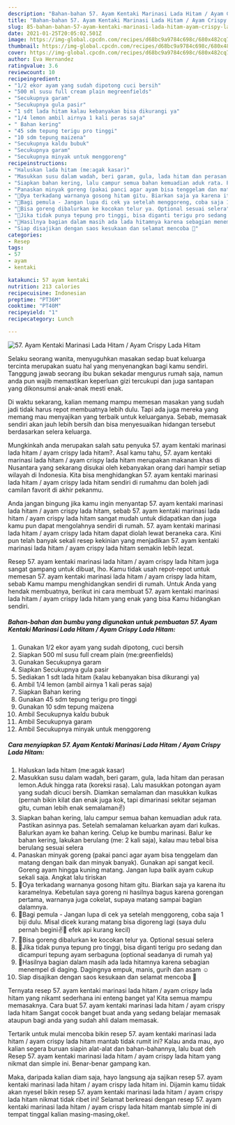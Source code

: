 ```yaml
---
description: "Bahan-bahan 57. Ayam Kentaki Marinasi Lada Hitam / Ayam Crispy Lada Hitam yang lezat dan Mudah Dibuat"
title: "Bahan-bahan 57. Ayam Kentaki Marinasi Lada Hitam / Ayam Crispy Lada Hitam yang lezat dan Mudah Dibuat"
slug: 85-bahan-bahan-57-ayam-kentaki-marinasi-lada-hitam-ayam-crispy-lada-hitam-yang-lezat-dan-mudah-dibuat
date: 2021-01-25T20:05:02.501Z
image: https://img-global.cpcdn.com/recipes/d68bc9a9784c698c/680x482cq70/57-ayam-kentaki-marinasi-lada-hitam-ayam-crispy-lada-hitam-foto-resep-utama.jpg
thumbnail: https://img-global.cpcdn.com/recipes/d68bc9a9784c698c/680x482cq70/57-ayam-kentaki-marinasi-lada-hitam-ayam-crispy-lada-hitam-foto-resep-utama.jpg
cover: https://img-global.cpcdn.com/recipes/d68bc9a9784c698c/680x482cq70/57-ayam-kentaki-marinasi-lada-hitam-ayam-crispy-lada-hitam-foto-resep-utama.jpg
author: Eva Hernandez
ratingvalue: 3.6
reviewcount: 10
recipeingredient:
- "1/2 ekor ayam yang sudah dipotong cuci bersih"
- "500 ml susu full cream plain megreenfields"
- "Secukupnya garam"
- "Secukupnya gula pasir"
- "1 sdt lada hitam kalau kebanyakan bisa dikurangi ya"
- "1/4 lemon ambil airnya 1 kali peras saja"
- " Bahan kering"
- "45 sdm tepung terigu pro tinggi"
- "10 sdm tepung maizena"
- "Secukupnya kaldu bubuk"
- "Secukupnya garam"
- "Secukupnya minyak untuk menggoreng"
recipeinstructions:
- "Haluskan lada hitam (me:agak kasar)"
- "Masukkan susu dalam wadah, beri garam, gula, lada hitam dan perasan lemon.Aduk hingga rata (koreksi rasa). Lalu masukkan potongan ayam yang sudah dicuci bersih. Diamkan semalaman dan masukkan kulkas (pernah bikin kilat dan enak juga kok, tapi dimarinasi sekitar sejaman gitu, cuman lebih enak semalaman✌️)"
- "Siapkan bahan kering, lalu campur semua bahan kemuadian aduk rata. Pastikan asinnya pas. Setelah semalaman keluarkan ayam dari kulkas. Balurkan ayam ke bahan kering. Celup ke bumbu marinasi. Balur ke bahan kering, lakukan berulang (me: 2 kali saja), kalau mau tebal bisa berulang sesuai selera"
- "Panaskan minyak goreng (pakai panci agar ayam bisa tenggelam dan matang dengan baik dan minyak banyak). Gunakan api sangat kecil. Goreng ayam hingga kuning matang. Jangan lupa balik ayam cukup sekali saja. Angkat lalu tiriskan"
- "📌Oya terkadang warnanya gosong hitam gitu. Biarkan saja ya karena itu karamelnya. Kebetulan saya goreng ni hasilnya bagus karena gorengan pertama, warnanya juga cokelat, supaya matang sampai bagian dalamnya."
- "📌Bagi pemula - Jangan lupa di cek ya setelah menggoreng, coba saja 1 biji dulu. Misal dicek kurang matang bisa digoreng lagi (saya dulu pernah begini✌️🤭 efek api kurang kecil)"
- "📌Bisa goreng dibalurkan ke kocokan telur ya. Optional sesuai selera"
- "📌Jika tidak punya tepung pro tinggi, bisa diganti terigu pro sedang dan dicampuri tepung ayam serbaguna (optional seadanya di rumah ya)"
- "📌Hasilnya bagian dalam masih ada lada hitamnya karena sebagian menempel di daging. Dagingnya empuk, manis, gurih dan asam ☺️"
- "Siap disajikan dengan saos kesukaan dan selamat mencoba 💜"
categories:
- Resep
tags:
- 57
- ayam
- kentaki

katakunci: 57 ayam kentaki 
nutrition: 213 calories
recipecuisine: Indonesian
preptime: "PT36M"
cooktime: "PT40M"
recipeyield: "1"
recipecategory: Lunch

---
```



![57. Ayam Kentaki Marinasi Lada Hitam / Ayam Crispy Lada Hitam](https://img-global.cpcdn.com/recipes/d68bc9a9784c698c/680x482cq70/57-ayam-kentaki-marinasi-lada-hitam-ayam-crispy-lada-hitam-foto-resep-utama.jpg)

Selaku seorang wanita, menyuguhkan masakan sedap buat keluarga tercinta merupakan suatu hal yang menyenangkan bagi kamu sendiri. Tanggung jawab seorang ibu bukan sekadar mengurus rumah saja, namun anda pun wajib memastikan keperluan gizi tercukupi dan juga santapan yang dikonsumsi anak-anak mesti enak.

Di waktu  sekarang, kalian memang mampu memesan masakan yang sudah jadi tidak harus repot membuatnya lebih dulu. Tapi ada juga mereka yang memang mau menyajikan yang terbaik untuk keluarganya. Sebab, memasak sendiri akan jauh lebih bersih dan bisa menyesuaikan hidangan tersebut berdasarkan selera keluarga. 



Mungkinkah anda merupakan salah satu penyuka 57. ayam kentaki marinasi lada hitam / ayam crispy lada hitam?. Asal kamu tahu, 57. ayam kentaki marinasi lada hitam / ayam crispy lada hitam merupakan makanan khas di Nusantara yang sekarang disukai oleh kebanyakan orang dari hampir setiap wilayah di Indonesia. Kita bisa menghidangkan 57. ayam kentaki marinasi lada hitam / ayam crispy lada hitam sendiri di rumahmu dan boleh jadi camilan favorit di akhir pekanmu.

Anda jangan bingung jika kamu ingin menyantap 57. ayam kentaki marinasi lada hitam / ayam crispy lada hitam, sebab 57. ayam kentaki marinasi lada hitam / ayam crispy lada hitam sangat mudah untuk didapatkan dan juga kamu pun dapat mengolahnya sendiri di rumah. 57. ayam kentaki marinasi lada hitam / ayam crispy lada hitam dapat diolah lewat beraneka cara. Kini pun telah banyak sekali resep kekinian yang menjadikan 57. ayam kentaki marinasi lada hitam / ayam crispy lada hitam semakin lebih lezat.

Resep 57. ayam kentaki marinasi lada hitam / ayam crispy lada hitam juga sangat gampang untuk dibuat, lho. Kamu tidak usah repot-repot untuk memesan 57. ayam kentaki marinasi lada hitam / ayam crispy lada hitam, sebab Kamu mampu menghidangkan sendiri di rumah. Untuk Anda yang hendak membuatnya, berikut ini cara membuat 57. ayam kentaki marinasi lada hitam / ayam crispy lada hitam yang enak yang bisa Kamu hidangkan sendiri.

<!--inarticleads1-->

##### Bahan-bahan dan bumbu yang digunakan untuk pembuatan 57. Ayam Kentaki Marinasi Lada Hitam / Ayam Crispy Lada Hitam:

1. Gunakan 1/2 ekor ayam yang sudah dipotong, cuci bersih
1. Siapkan 500 ml susu full cream plain (me:greenfields)
1. Gunakan Secukupnya garam
1. Siapkan Secukupnya gula pasir
1. Sediakan 1 sdt lada hitam (kalau kebanyakan bisa dikurangi ya)
1. Ambil 1/4 lemon (ambil airnya 1 kali peras saja)
1. Siapkan  Bahan kering
1. Gunakan 45 sdm tepung terigu pro tinggi
1. Gunakan 10 sdm tepung maizena
1. Ambil Secukupnya kaldu bubuk
1. Ambil Secukupnya garam
1. Ambil Secukupnya minyak untuk menggoreng




<!--inarticleads2-->

##### Cara menyiapkan 57. Ayam Kentaki Marinasi Lada Hitam / Ayam Crispy Lada Hitam:

1. Haluskan lada hitam (me:agak kasar)
1. Masukkan susu dalam wadah, beri garam, gula, lada hitam dan perasan lemon.Aduk hingga rata (koreksi rasa). Lalu masukkan potongan ayam yang sudah dicuci bersih. Diamkan semalaman dan masukkan kulkas (pernah bikin kilat dan enak juga kok, tapi dimarinasi sekitar sejaman gitu, cuman lebih enak semalaman✌️)
1. Siapkan bahan kering, lalu campur semua bahan kemuadian aduk rata. Pastikan asinnya pas. Setelah semalaman keluarkan ayam dari kulkas. Balurkan ayam ke bahan kering. Celup ke bumbu marinasi. Balur ke bahan kering, lakukan berulang (me: 2 kali saja), kalau mau tebal bisa berulang sesuai selera
1. Panaskan minyak goreng (pakai panci agar ayam bisa tenggelam dan matang dengan baik dan minyak banyak). Gunakan api sangat kecil. Goreng ayam hingga kuning matang. Jangan lupa balik ayam cukup sekali saja. Angkat lalu tiriskan
1. 📌Oya terkadang warnanya gosong hitam gitu. Biarkan saja ya karena itu karamelnya. Kebetulan saya goreng ni hasilnya bagus karena gorengan pertama, warnanya juga cokelat, supaya matang sampai bagian dalamnya.
1. 📌Bagi pemula - Jangan lupa di cek ya setelah menggoreng, coba saja 1 biji dulu. Misal dicek kurang matang bisa digoreng lagi (saya dulu pernah begini✌️🤭 efek api kurang kecil)
1. 📌Bisa goreng dibalurkan ke kocokan telur ya. Optional sesuai selera
1. 📌Jika tidak punya tepung pro tinggi, bisa diganti terigu pro sedang dan dicampuri tepung ayam serbaguna (optional seadanya di rumah ya)
1. 📌Hasilnya bagian dalam masih ada lada hitamnya karena sebagian menempel di daging. Dagingnya empuk, manis, gurih dan asam ☺️
1. Siap disajikan dengan saos kesukaan dan selamat mencoba 💜




Ternyata resep 57. ayam kentaki marinasi lada hitam / ayam crispy lada hitam yang nikamt sederhana ini enteng banget ya! Kita semua mampu memasaknya. Cara buat 57. ayam kentaki marinasi lada hitam / ayam crispy lada hitam Sangat cocok banget buat anda yang sedang belajar memasak ataupun bagi anda yang sudah ahli dalam memasak.

Tertarik untuk mulai mencoba bikin resep 57. ayam kentaki marinasi lada hitam / ayam crispy lada hitam mantab tidak rumit ini? Kalau anda mau, ayo kalian segera buruan siapin alat-alat dan bahan-bahannya, lalu buat deh Resep 57. ayam kentaki marinasi lada hitam / ayam crispy lada hitam yang nikmat dan simple ini. Benar-benar gampang kan. 

Maka, daripada kalian diam saja, hayo langsung aja sajikan resep 57. ayam kentaki marinasi lada hitam / ayam crispy lada hitam ini. Dijamin kamu tiidak akan nyesel bikin resep 57. ayam kentaki marinasi lada hitam / ayam crispy lada hitam nikmat tidak ribet ini! Selamat berkreasi dengan resep 57. ayam kentaki marinasi lada hitam / ayam crispy lada hitam mantab simple ini di tempat tinggal kalian masing-masing,oke!.

